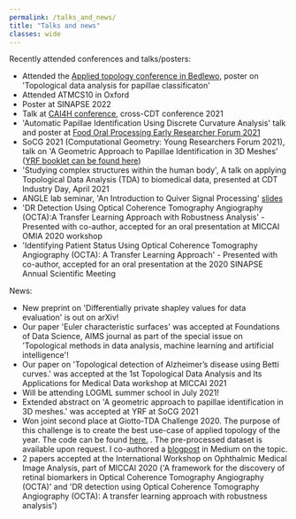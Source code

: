 ```yaml
---
permalink: /talks_and_news/
title: "Talks and news"
classes: wide
---
```

Recently attended conferences and talks/posters:

- Attended the [Applied topology conference in Bedlewo](https://www.impan.pl/en/activities/banach-center/conferences/22-appliedtop), poster on 'Topological data analysis for papillae classificaton'
- Attended ATMCS10 in Oxford
- Poster at SINAPSE 2022
- Talk at [CAI4H conference](https://twitter.com/randreeva1/status/1524507297363505166), cross-CDT conference 2021
- 'Automatic Papillae Identification Using Discrete Curvature Analysis' talk and poster at  [Food Oral Processing Early Researcher Forum 2021](https://congresos.adeituv.es/FOP_2020/ficha.en.html)
- SoCG 2021 (Computational Geometry: Young Researchers Forum 2021),  talk on 'A Geometric Approach to Papillae Identification in 3D Meshes' ([YRF booklet can be found here](https://cse.buffalo.edu/socg21/files/YRF-Booklet.pdf))
- 'Studying complex structures within the human body', A talk on applying Topological Data Analysis (TDA) to biomedical data, presented at CDT Industry Day, April 2021
- ANGLE lab seminar, 'An Introduction to Quiver Signal Processing' [slides](/assets/slides/Quiver_signal_processing_final.pdf)
- 'DR Detection Using Optical Coherence Tomography Angiography (OCTA):A Transfer Learning Approach with Robustness Analysis' - Presented with co-author, accepted for an oral presentation at MICCAI OMIA 2020 workshop
- 'Identifying Patient Status Using Optical Coherence Tomography Angiography (OCTA): A Transfer Learning Approach' - Presented with co-author, accepted for an oral presentation at the 2020 SINAPSE Annual Scientific Meeting

News:

- New preprint on 'Differentially private shapley values for data evaluation' is out on arXiv!
- Our paper 'Euler characteristic surfaces' was accepted at Foundations of Data Science, AIMS journal as part of the special issue on 'Topological methods in data analysis, machine learning and artificial intelligence'! 
- Our paper on 'Topological detection of Alzheimer’s disease using Betti curves.' was accepted at the 1st Topological Data Analysis and Its Applications for Medical Data workshop at MICCAI 2021
- Will be attending LOGML summer school in July 2021!
- Extended abstract on 'A geometric approach to papillae identification in 3D meshes.' was accepted at YRF at SoCG 2021
- Won joint second place at Giotto-TDA Challenge 2020. The purpose of this challenge is to create the best use-case of applied topology of the year. The code can be found [here.](https://github.com/rorondre/gtda-challenge-2020) . The pre-processed dataset is available upon request. I co-authored a [blogpost](https://towardsdatascience.com/exploring-brain-artery-trees-with-giotto-tda-688a44c00f59) in Medium on the topic.
- 2 papers accepted at the International Workshop on Ophthalmic Medical Image Analysis, part of MICCAI 2020 ('A framework for the discovery of retinal biomarkers in Optical Coherence Tomography
Angiography (OCTA)' and 'DR detection using Optical Coherence Tomography Angiography (OCTA): A transfer learning approach with robustness analysis')